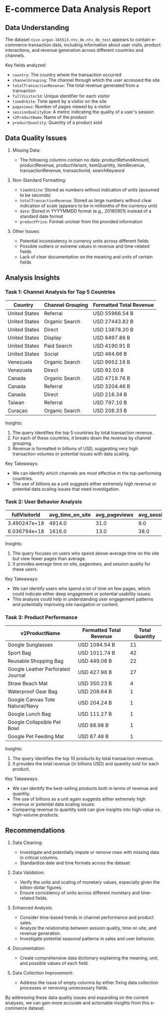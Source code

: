 # E-commerce Data Analysis Report

## Data Understanding

The dataset `nice-argon-345513.ntx_de.ntx_de_test` appears to contain e-commerce transaction data, including information about user visits, product interactions, and revenue generation across different countries and channels.

Key fields analyzed:
- `country`: The country where the transaction occurred
- `channelGrouping`: The channel through which the user accessed the site
- `totalTransactionRevenue`: The total revenue generated from a transaction
- `fullVisitorId`: Unique identifier for each visitor
- `timeOnSite`: Time spent by a visitor on the site
- `pageviews`: Number of pages viewed by a visitor
- `sessionQualityDim`: A metric indicating the quality of a user's session
- `v2ProductName`: Name of the product
- `productQuantity`: Quantity of a product sold

## Data Quality Issues

1. Missing Data:
   - The following columns contain no data: productRefundAmount, productRevenue, productVariant, itemQuantity, itemRevenue, transactionRevenue, transactionId, searchKeyword

2. Non-Standard Formatting:
   - `timeOnSite`: Stored as numbers without indication of units (assumed to be seconds)
   - `totalTransactionRevenue`: Stored as large numbers without clear indication of scale (appears to be in millionths of the currency unit)
   - `date`: Stored in YYYYMMDD format (e.g., 20160901) instead of a standard date format
   - `productPrice`: Format unclear from the provided information

3. Other Issues:
   - Potential inconsistency in currency units across different fields
   - Possible outliers or extreme values in revenue and time-related fields
   - Lack of clear documentation on the meaning and units of certain fields

## Analysis Insights

### Task 1: Channel Analysis for Top 5 Countries

| Country    | Channel Grouping | Formatted Total Revenue |
|------------|------------------|-------------------------|
| United States | Referral       | USD 55966.54 B          |
| United States | Organic Search | USD 27443.82 B          |
| United States | Direct         | USD 13878.20 B          |
| United States | Display        | USD 8497.86 B           |
| United States | Paid Search    | USD 4190.91 B           |
| United States | Social         | USD 464.66 B            |
| Venezuela     | Organic Search | USD 9952.16 B           |
| Venezuela     | Direct         | USD 92.50 B             |
| Canada        | Organic Search | USD 4719.76 B           |
| Canada        | Referral       | USD 3204.46 B           |
| Canada        | Direct         | USD 218.34 B            |
| Taiwan        | Referral       | USD 797.10 B            |
| Curaçao       | Organic Search | USD 208.33 B            |

Insights:
1. The query identifies the top 5 countries by total transaction revenue.
2. For each of these countries, it breaks down the revenue by channel grouping.
3. Revenue is formatted in billions of USD, suggesting very high transaction volumes or potential issues with data scaling.

Key Takeaways:
- We can identify which channels are most effective in the top-performing countries.
- The use of billions as a unit suggests either extremely high revenue or potential data scaling issues that need investigation.

### Task 2: User Behavior Analysis

| fullVisitorId      | avg_time_on_site | avg_pageviews | avg_session_quality |
|--------------------|------------------|---------------|---------------------|
| 3.490247e+18       | 4914.0           | 31.0          | 9.0                 |
| 6.036794e+18       | 1616.0           | 13.0          | 38.0                |

Insights:
1. The query focuses on users who spend above-average time on the site but view fewer pages than average.
2. It provides average time on site, pageviews, and session quality for these users.

Key Takeaways:
- We can identify users who spend a lot of time on few pages, which could indicate either deep engagement or potential usability issues.
- This analysis could help in understanding user engagement patterns and potentially improving site navigation or content.

### Task 3: Product Performance

| v2ProductName                     | Formatted Total Revenue | Total Quantity |
|-----------------------------------|-------------------------|----------------|
| Google Sunglasses                 | USD 1094.54 B           | 11             |
| Sport Bag                         | USD 1011.74 B           | 42             |
| Reusable Shopping Bag             | USD 449.08 B            | 22             |
| Google Leather Perforated Journal | USD 427.98 B            | 27             |
| Straw Beach Mat                   | USD 350.23 B            | 4              |
| Waterproof Gear Bag               | USD 208.64 B            | 1              |
| Google Canvas Tote Natural/Navy   | USD 204.24 B            | 1              |
| Google Lunch Bag                  | USD 111.27 B            | 1              |
| Google Collapsible Pet Bowl       | USD 88.98 B             | 1              |
| Google Pet Feeding Mat            | USD 87.48 B             | 1              |

Insights:
1. The query identifies the top 10 products by total transaction revenue.
2. It provides the total revenue (in billions USD) and quantity sold for each product.

Key Takeaways:
- We can identify the best-selling products both in terms of revenue and quantity.
- The use of billions as a unit again suggests either extremely high revenue or potential data scaling issues.
- Comparing revenue to quantity sold can give insights into high-value vs. high-volume products.

## Recommendations

1. Data Cleaning:
   - Investigate and potentially impute or remove rows with missing data in critical columns.
   - Standardize date and time formats across the dataset.

2. Data Validation:
   - Verify the units and scaling of monetary values, especially given the billion-dollar figures.
   - Ensure consistency of units across different monetary and time-related fields.

3. Enhanced Analysis:
   - Consider time-based trends in channel performance and product sales.
   - Analyze the relationship between session quality, time on site, and revenue generation.
   - Investigate potential seasonal patterns in sales and user behavior.

4. Documentation:
   - Create comprehensive data dictionary explaining the meaning, unit, and possible values of each field.

5. Data Collection Improvement:
   - Address the issue of empty columns by either fixing data collection processes or removing unnecessary fields.

By addressing these data quality issues and expanding on the current analyses, we can gain more accurate and actionable insights from this e-commerce dataset.
